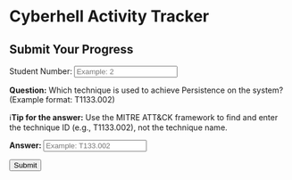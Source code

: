 
# Cyberhell Activity Tracker

## Submit Your Progress


<div class="progress">

Student Number: <input type="text" id="student-number" placeholder="Example: 2" required>  

**Question:**
Which technique is used to achieve Persistence on the system? (Example format: T1133.002)

ℹ️**Tip for the answer:**
Use the MITRE ATT&CK framework to find and enter the technique ID (e.g., T1133.002), not the technique name.

**Answer:** <input type="text" id="answer" placeholder="Example: T133.002" required>  

<button onclick="submitProgress()" class="fancy-button">Submit</button>


<script>
    
function submitProgress() {
    const studentNumber = document.getElementById("student-number").value;
    const answer = document.getElementById("answer").value;
    const chapter = "5";

    const number = Number(studentNumber.trim());

    if (number == "" ) {
        alert("❌ Student Number filed is empty. \nPlease provide your STUDENT-NUMBER");
        return;
    }

    if (isNaN(number) || number < 2 || number > 999 ) {
        alert("❌ Invalid Student Number, enter a number between 2 and 999 in the STUDENT-NUMBER field.");
        return;
    }

    // Send Data to FastAPI (Without the Answer)
    fetch("http://192.168.253.138:8000/submit-5", { 
        method: "POST",
        headers: { "Content-Type": "application/json" },
        body: JSON.stringify({
            "student_number": studentNumber, 
            "chapter": chapter,
            "answer": answer
        })
    })
    .then(response => {
        if (!response.ok) {
            // If error from server, parse the JSON error
            return response.json().then(data => { 
                throw new Error(data.detail); // detail is the field FastAPI uses for errors
            });
        }
        return response.json();
    })
    .then(data => alert(data.message)) // Success
    .catch(error => alert(error.message)); // Error
    
}
</script>

</div>